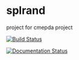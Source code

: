 # splrand
project for cmepda project

[![Build Status](https://travis-ci.com/nunziosorrentino/splrand.svg?branch=master)](https://travis-ci.com/nunziosorrentino/splrand)

[![Documentation Status](https://readthedocs.org/projects/nunziosorrentino/badge/?version=latest)](https://nunziosorrentino.readthedocs.io/en/latest/?badge=latest)
